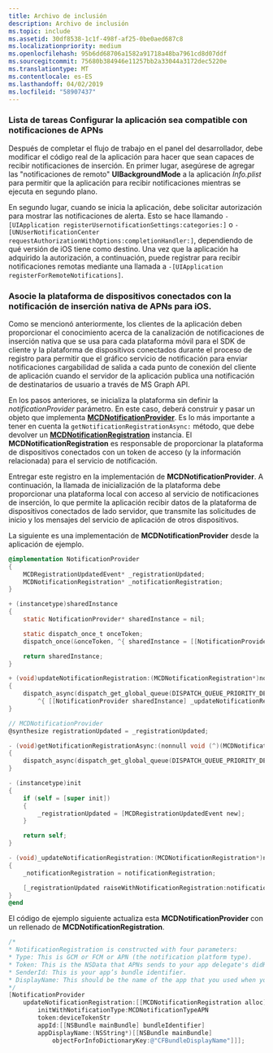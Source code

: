 ```yaml
---
title: Archivo de inclusión
description: Archivo de inclusión
ms.topic: include
ms.assetid: 30df8538-1c1f-498f-af25-0be0aed687c8
ms.localizationpriority: medium
ms.openlocfilehash: 95b6dd68706a1582a91718a48ba7961cd8d07ddf
ms.sourcegitcommit: 75680b384946e11257bb2a33044a3172dec5220e
ms.translationtype: MT
ms.contentlocale: es-ES
ms.lasthandoff: 04/02/2019
ms.locfileid: "58907437"
---
```

### <a name="todo-configure-your-app-to-be-apns-notification-compatible"></a>Lista de tareas Configurar la aplicación sea compatible con notificaciones de APNs

Después de completar el flujo de trabajo en el panel del desarrollador, debe modificar el código real de la aplicación para hacer que sean capaces de recibir notificaciones de inserción. En primer lugar, asegúrese de agregar las "notificaciones de remoto" **UIBackgroundMode** a la aplicación _Info.plist_ para permitir que la aplicación para recibir notificaciones mientras se ejecuta en segundo plano. 

En segundo lugar, cuando se inicia la aplicación, debe solicitar autorización para mostrar las notificaciones de alerta. Esto se hace llamando `-[UIApplication registerUsernotificationSettings:categories:]` o `-[UNUserNotificationCenter requestAuthorizationWithOptions:completionHandler:]`, dependiendo de qué versión de iOS tiene como destino. Una vez que la aplicación ha adquirido la autorización, a continuación, puede registrar para recibir notificaciones remotas mediante una llamada a `-[UIApplication registerForRemoteNotifications]`. 

### <a name="associate-the-connected-devices-platform-with-apns-native-push-notification-for-ios"></a>Asocie la plataforma de dispositivos conectados con la notificación de inserción nativa de APNs para iOS. 
Como se mencionó anteriormente, los clientes de la aplicación deben proporcionar el conocimiento acerca de la canalización de notificaciones de inserción nativa que se usa para cada plataforma móvil para el SDK de cliente y la plataforma de dispositivos conectados durante el proceso de registro para permitir que el gráfico servicio de notificación para enviar notificaciones cargabilidad de salida a cada punto de conexión del cliente de aplicación cuando el servidor de la aplicación publica una notificación de destinatarios de usuario a través de MS Graph API.

En los pasos anteriores, se inicializa la plataforma sin definir la *notificationProvider* parámetro. En este caso, deberá construir y pasar un objeto que implementa  **[MCDNotificationProvider](../../objectivec-api/core/MCDNotificationProvider.md)**. Es lo más importante a tener en cuenta la `getNotificationRegistrationAsync:` método, que debe devolver un **[MCDNotificationRegistration](../../objectivec-api/core/MCDNotificationRegistration.md)** instancia. El **MCDNotificationRegistration** es responsable de proporcionar la plataforma de dispositivos conectados con un token de acceso (y la información relacionada) para el servicio de notificación.

Entregar este registro en la implementación de **MCDNotificationProvider**. A continuación, la llamada de inicialización de la plataforma debe proporcionar una plataforma local con acceso al servicio de notificaciones de inserción, lo que permite la aplicación recibir datos de la plataforma de dispositivos conectados de lado servidor, que transmite las solicitudes de inicio y los mensajes del servicio de aplicación de otros dispositivos. 

La siguiente es una implementación de **MCDNotificationProvider** desde la aplicación de ejemplo.

```ObjectiveC
@implementation NotificationProvider
{
    MCDRegistrationUpdatedEvent* _registrationUpdated;
    MCDNotificationRegistration* _notificationRegistration;
}

+ (instancetype)sharedInstance
{
    static NotificationProvider* sharedInstance = nil;

    static dispatch_once_t onceToken;
    dispatch_once(&onceToken, ^{ sharedInstance = [[NotificationProvider alloc] init]; });

    return sharedInstance;
}

+ (void)updateNotificationRegistration:(MCDNotificationRegistration*)notificationRegistration
{
    dispatch_async(dispatch_get_global_queue(DISPATCH_QUEUE_PRIORITY_DEFAULT, 0),
        ^{ [[NotificationProvider sharedInstance] _updateNotificationRegistration:notificationRegistration]; });
}

// MCDNotificationProvider
@synthesize registrationUpdated = _registrationUpdated;

- (void)getNotificationRegistrationAsync:(nonnull void (^)(MCDNotificationRegistration* _Nullable, NSError* _Nullable))completionBlock
{
    dispatch_async(dispatch_get_global_queue(DISPATCH_QUEUE_PRIORITY_DEFAULT, 0), ^{ completionBlock(_notificationRegistration, nil); });
}

- (instancetype)init
{
    if (self = [super init])
    {
        _registrationUpdated = [MCDRegistrationUpdatedEvent new];
    }

    return self;
}

- (void)_updateNotificationRegistration:(MCDNotificationRegistration*)notificationRegistration
{
    _notificationRegistration = notificationRegistration;

    [_registrationUpdated raiseWithNotificationRegistration:notificationRegistration];
}
@end
```

El código de ejemplo siguiente actualiza esta **MCDNotificationProvider** con un rellenado de **MCDNotificationRegistration**.

```ObjectiveC
/*
* NotificationRegistration is constructed with four parameters:
* Type: This is GCM or FCM or APN (the notification platform type).
* Token: This is the NSData that APNs sends to your app delegate's didRegisterForRemoteNotificationsWithDeviceToken: method. You must convert the NSData into a string by hex-encoding it.
* SenderId: This is your app’s bundle identifier. 
* DisplayName: This should be the name of the app that you used when you registered it on the Microsoft dev portal. 
*/
[NotificationProvider
    updateNotificationRegistration:[[MCDNotificationRegistration alloc]
        initWithNotificationType:MCDNotificationTypeAPN
        token:deviceTokenStr
        appId:[[NSBundle mainBundle] bundleIdentifier]
        appDisplayName:(NSString*)[[NSBundle mainBundle]
            objectForInfoDictionaryKey:@"CFBundleDisplayName"]]];
```
